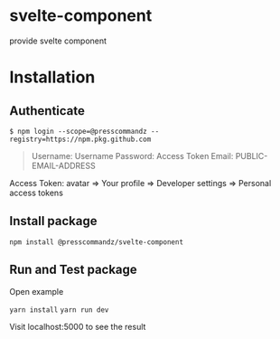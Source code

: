 # svelte-component

provide svelte component

# Installation

## Authenticate

`$ npm login --scope=@presscommandz --registry=https://npm.pkg.github.com`

> Username: Username
> Password: Access Token
> Email: PUBLIC-EMAIL-ADDRESS

Access Token: avatar => Your profile => Developer settings => Personal access tokens

## Install package

`npm install @presscommandz/svelte-component`

## Run and Test package

Open example

`yarn install`
`yarn run dev`

Visit localhost:5000 to see the result